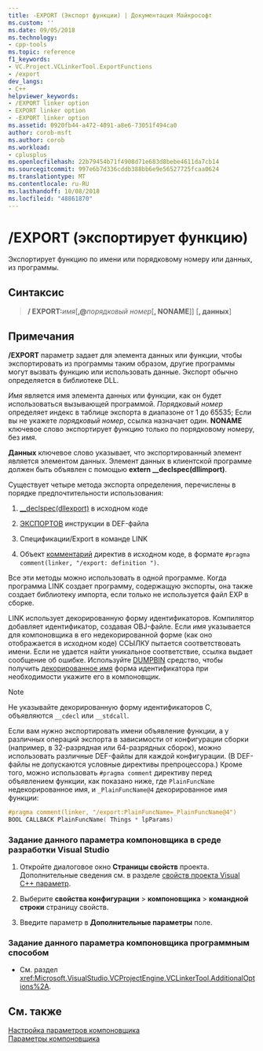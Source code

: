 ```yaml
---
title: -EXPORT (Экспорт функции) | Документация Майкрософт
ms.custom: ''
ms.date: 09/05/2018
ms.technology:
- cpp-tools
ms.topic: reference
f1_keywords:
- VC.Project.VCLinkerTool.ExportFunctions
- /export
dev_langs:
- C++
helpviewer_keywords:
- /EXPORT linker option
- EXPORT linker option
- -EXPORT linker option
ms.assetid: 0920fb44-a472-4091-a8e6-73051f494ca0
author: corob-msft
ms.author: corob
ms.workload:
- cplusplus
ms.openlocfilehash: 22b79454b71f4908d71e683d8bebe4611da7cb14
ms.sourcegitcommit: 997e6b7d336cddb388bb6e9e56527725fcaa0624
ms.translationtype: MT
ms.contentlocale: ru-RU
ms.lasthandoff: 10/08/2018
ms.locfileid: "48861870"
---
```

# <a name="export-exports-a-function"></a>/EXPORT (экспортирует функцию)

Экспортирует функцию по имени или порядковому номеру или данных, из программы.

## <a name="syntax"></a>Синтаксис

> **/ EXPORT:**<em>имя</em>[**,\@**<em>порядковый номер</em>[**, NONAME**]] [**, данных**]

## <a name="remarks"></a>Примечания

**/EXPORT** параметр задает для элемента данных или функции, чтобы экспортировать из программы таким образом, другие программы могут вызвать функцию или использовать данные. Экспорт обычно определяется в библиотеке DLL.

*Имя* является имя элемента данных или функции, как он будет использоваться вызывающей программой. *Порядковый номер* определяет индекс в таблице экспорта в диапазоне от 1 до 65535; Если вы не укажете *порядковый номер*, ссылка назначает один. **NONAME** ключевое слово экспортирует функцию только по порядковому номеру, без *имя*.

**Данных** ключевое слово указывает, что экспортированный элемент является элементом данных. Элемент данных в клиентской программе должен быть объявлен с помощью **extern __declspec(dllimport)**.

Существует четыре метода экспорта определения, перечислены в порядке предпочтительности использования:

1. [__declspec(dllexport)](../../cpp/dllexport-dllimport.md) в исходном коде

1. [ЭКСПОРТОВ](../../build/reference/exports.md) инструкции в DEF-файла

1. Спецификации/Export в команде LINK

1. Объект [комментарий](../../preprocessor/comment-c-cpp.md) директив в исходном коде, в формате `#pragma comment(linker, "/export: definition ")`.

Все эти методы можно использовать в одной программе. Когда программа LINK создает программу, содержащую экспорты, она также создает библиотеку импорта, если только не используется файл EXP в сборке.

LINK использует декорированную форму идентификаторов. Компилятор добавляет идентификатор, создавая OBJ-файле. Если *имя* указывается для компоновщика в его недекорированной форме (как оно отображается в исходном коде) ССЫЛКУ пытается соответствовать имени. Если не удается найти уникальное соответствие, ссылка выдает сообщение об ошибке. Используйте [DUMPBIN](../../build/reference/dumpbin-reference.md) средство, чтобы получить [декорированное имя](../../build/reference/decorated-names.md) форма идентификатора при необходимости укажите его в компоновщик.

> [!NOTE]
> Не указывайте декорированную форму идентификаторов C, объявляются `__cdecl` или `__stdcall`.

Если вам нужно экспортировать имени объявление функции, а у различных операций экспорта в зависимости от конфигурации сборки (например, в 32-разрядная или 64-разрядных сборок), можно использовать различные DEF-файлы для каждой конфигурации. (В DEF-файлы не допускаются условные директивы препроцессора.) Кроме того, можно использовать `#pragma comment` директиву перед объявлением функции, как показано ниже, где `PlainFuncName` недекорированное имя, и `_PlainFuncName@4` декорированное имя функции:

```cpp
#pragma comment(linker, "/export:PlainFuncName=_PlainFuncName@4")
BOOL CALLBACK PlainFuncName( Things * lpParams)
```

### <a name="to-set-this-linker-option-in-the-visual-studio-development-environment"></a>Задание данного параметра компоновщика в среде разработки Visual Studio

1. Откройте диалоговое окно **Страницы свойств** проекта. Дополнительные сведения см. в разделе [свойств проекта Visual C++ параметр](../../ide/working-with-project-properties.md).

1. Выберите **свойства конфигурации** > **компоновщика** > **командной строки** страницу свойств.

1. Введите параметр в **Дополнительные параметры** поле.

### <a name="to-set-this-linker-option-programmatically"></a>Задание данного параметра компоновщика программным способом

- См. раздел <xref:Microsoft.VisualStudio.VCProjectEngine.VCLinkerTool.AdditionalOptions%2A>.

## <a name="see-also"></a>См. также

[Настройка параметров компоновщика](../../build/reference/setting-linker-options.md)<br/>
[Параметры компоновщика](../../build/reference/linker-options.md)
